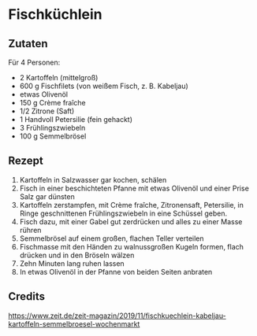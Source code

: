 # Fischküchlein

## Zutaten

Für 4 Personen:

- 2 Kartoffeln (mittelgroß)
- 600 g Fischfilets (von weißem Fisch, z. B. Kabeljau)
- etwas Olivenöl
- 150 g Crème fraîche
- 1/2 Zitrone (Saft)
- 1 Handvoll Petersilie (fein gehackt)
- 3 Frühlingszwiebeln
- 100 g Semmelbrösel

## Rezept

1. Kartoffeln in Salzwasser gar kochen, schälen
2. Fisch in einer beschichteten Pfanne mit etwas Olivenöl und einer Prise Salz gar dünsten
3. Kartoffeln zerstampfen, mit Crème fraîche, Zitronensaft, Petersilie, in Ringe geschnittenen Frühlingszwiebeln in eine Schüssel geben.
4. Fisch dazu, mit einer Gabel gut zerdrücken und alles zu einer Masse rühren
5. Semmelbrösel auf einem großen, flachen Teller verteilen
6. Fischmasse mit den Händen zu walnussgroßen Kugeln formen, flach drücken und in den Bröseln wälzen
7. Zehn Minuten lang ruhen lassen
8. In etwas Olivenöl in der Pfanne von beiden Seiten anbraten

## Credits

https://www.zeit.de/zeit-magazin/2019/11/fischkuechlein-kabeljau-kartoffeln-semmelbroesel-wochenmarkt
